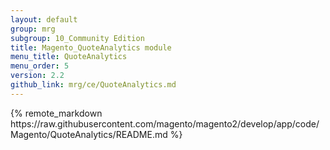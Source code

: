 ```yaml
---
layout: default
group: mrg
subgroup: 10_Community Edition
title: Magento_QuoteAnalytics module
menu_title: QuoteAnalytics
menu_order: 5
version: 2.2
github_link: mrg/ce/QuoteAnalytics.md
---
```


<div class="mrg-content" markdown="1">
{% remote_markdown https://raw.githubusercontent.com/magento/magento2/develop/app/code/Magento/QuoteAnalytics/README.md %}
</div>